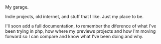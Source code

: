 My garage.

Indie projects, old internet, and stuff that I like. Just my place to be.

I'll soon add a full documentation, to remember the diference of what I've been trying in php, how where my previews projects and how I'm moving forward so I can compare and know what I've been doing and why.
